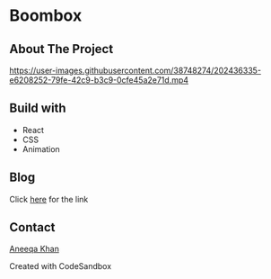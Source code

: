 # Boombox

## About The Project
https://user-images.githubusercontent.com/38748274/202436335-e6208252-79fe-42c9-b3c9-0cfe45a2e71d.mp4

## Build with
- React
- CSS
- Animation

## Blog 
Click [here](https://dev.to/aneeqakhan/animating-my-illustration-using-animate-css-1cm8) for the link

## Contact
[Aneeqa Khan](https://twitter.com/Aneeqa_Khan25)

Created with CodeSandbox
